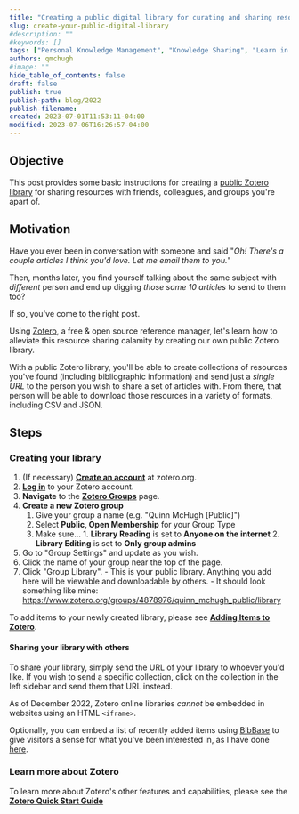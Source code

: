 ```yaml
---
title: "Creating a public digital library for curating and sharing resources with others in your life"
slug: create-your-public-digital-library
#description: ""
#keywords: []
tags: ["Personal Knowledge Management", "Knowledge Sharing", "Learn in Public"]
authors: qmchugh
#image: ""
hide_table_of_contents: false
draft: false
publish: true
publish-path: blog/2022
publish-filename:
created: 2023-07-01T11:53:11-04:00
modified: 2023-07-06T16:26:57-04:00
---
```


## Objective

This post provides some basic instructions for creating a [public Zotero library](/library) for sharing resources with friends, colleagues, and groups you're apart of.

## Motivation

Have you ever been in conversation with someone and said "_Oh! There's a couple articles I think you'd love. Let me email them to you._"

Then, months later, you find yourself talking about the same subject with _different_ person and end up digging _those same 10 articles_ to send to them too?

If so, you've come to the right post.

Using [Zotero](https://www.zotero.org/), a free & open source reference manager, let's learn how to alleviate this resource sharing calamity by creating our own public Zotero library.

With a public Zotero library, you'll be able to create collections of resources you've found (including bibliographic information) and send just a _single URL_ to the person you wish to share a set of articles with. From there, that person will be able to download those resources in a variety of formats, including CSV and JSON.

## Steps

### Creating your library

1. (If necessary) **[Create an account](https://www.zotero.org/user/register/)** at zotero.org.
2. **[Log in](https://www.zotero.org/user/login/)** to your Zotero account.
3. **Navigate** to the **[Zotero Groups](https://www.zotero.org/groups/)** page.
4. **Create a new Zotero group**
   1. Give your group a name (e.g. "Quinn McHugh [Public]")
   2. Select **Public, Open Membership** for your Group Type
   3. Make sure... 1. **Library Reading** is set to **Anyone on the internet** 2. **Library Editing** is set to **Only group admins**
5. Go to "Group Settings" and update as you wish.
6. Click the name of your group near the top of the page.
7. Click "Group Library". - This is your public library. Anything you add here will be viewable and downloadable by others. - It should look something like mine: https://www.zotero.org/groups/4878976/quinn_mchugh_public/library

To add items to your newly created library, please see **[Adding Items to Zotero](https://www.zotero.org/support/adding_items_to_zotero)**.

#### Sharing your library with others

To share your library, simply send the URL of your library to whoever you'd like. If you wish to send a specific collection, click on the collection in the left sidebar and send them that URL instead.

As of December 2022, Zotero online libraries _cannot_ be embedded in websites using an HTML `<iframe>`.

Optionally, you can embed a list of recently added items using [BibBase](https://bibbase.org/) to give visitors a sense for what you've been interested in, as I have done [here](/library).

### Learn more about Zotero

To learn more about Zotero's other features and capabilities, please see the **[Zotero Quick Start Guide](https://www.zotero.org/support/quick_start_guide)**
